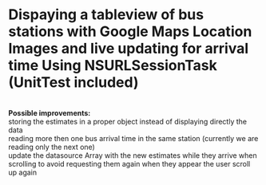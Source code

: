 # Dispaying a tableview of bus stations with Google Maps Location Images and live updating for arrival time Using NSURLSessionTask (UnitTest included)


<br><b>Possible improvements:</b>
<br>storing the estimates in a proper object instead of displaying directly the data
<br>reading more then one bus arrival time in the same station (currently we are reading only the next one)
<br>update the datasource Array with the new estimates while they arrive when scrolling to avoid requesting them again when they appear the user scroll up again
